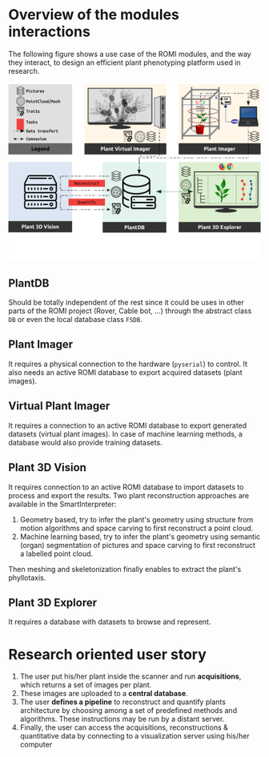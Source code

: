 # Overview of the modules interactions

The following figure shows a use case of the ROMI modules, and the way they interact, to design an efficient plant phenotyping platform used in research.

![Plant Phenotyping platform](../../assets/images/interact_plan_landscape.png)

## PlantDB
Should be totally independent of the rest since it could be uses in other parts of the ROMI project (Rover, Cable bot, ...) through the abstract class `DB` or even the local database class `FSDB`.

## Plant Imager

It requires a physical connection to the hardware (`pyserial`) to control. It also needs an active ROMI database to export acquired datasets (plant images).

## Virtual Plant Imager
It requires a connection to an active ROMI database to export generated datasets (virtual plant images).
In case of machine learning methods, a database would also provide training datasets.

## Plant 3D Vision
It requires connection to an active ROMI database to import datasets to process and export the results.
Two plant reconstruction approaches are available in the SmartInterpreter:

1. Geometry based, try to infer the plant's geometry using structure from motion algorithms and space carving to first reconstruct a point cloud.
2. Machine learning based, try to infer the plant's geometry using semantic (organ) segmentation of pictures and space carving to first reconstruct a labelled point cloud.

Then meshing and skeletonization finally enables to extract the plant's phyllotaxis.

## Plant 3D Explorer

It requires a database with datasets to browse and represent.

# Research oriented user story

1. The user put his/her plant inside the scanner and run **acquisitions**, which returns a set of images per plant.
2. These images are uploaded to a **central database**.
3. The user **defines a pipeline** to reconstruct and quantify plants architecture by choosing among a set of predefined methods and algorithms. These instructions may be run by a distant server.
4. Finally, the user can access the acquisitions, reconstructions & quantitative data by connecting to a visualization server using his/her computer
